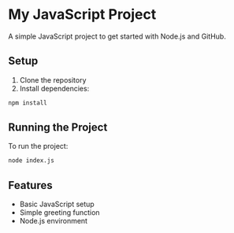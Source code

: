 # My JavaScript Project

A simple JavaScript project to get started with Node.js and GitHub.

## Setup

1. Clone the repository
2. Install dependencies:
```bash
npm install
```

## Running the Project

To run the project:
```bash
node index.js
```

## Features

- Basic JavaScript setup
- Simple greeting function
- Node.js environment 